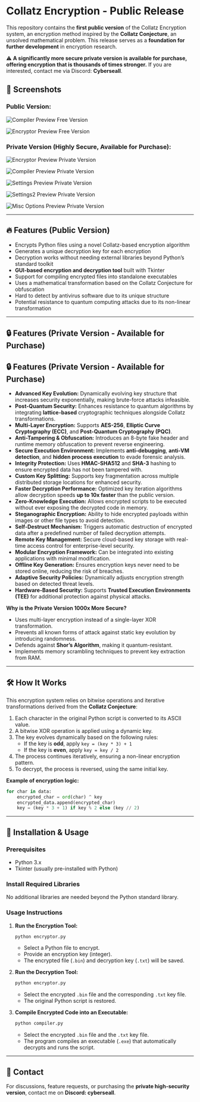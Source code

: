 # Collatz Encryption - Public Release

This repository contains the **first public version** of the Collatz Encryption system, an encryption method inspired by the **Collatz Conjecture**, an unsolved mathematical problem. This release serves as a **foundation for further development** in encryption research.

⚠️ **A significantly more secure private version is available for purchase, offering encryption that is thousands of times stronger.** If you are interested, contact me via Discord: **Cyberseall**.

## 📸 Screenshots

### Public Version:
![Compiler Preview Free Version](https://i.imgur.com/wHnMZtP.png)

![Encryptor Preview Free Version](https://i.imgur.com/an2DGuC.png)

### Private Version (Highly Secure, Available for Purchase):
![Encryptor Preview Private Version](https://i.imgur.com/lBxUEbn.png)

![Compiler Preview Private Version](https://i.imgur.com/Wfde8F7.png)

![Settings Preview Private Version](https://i.imgur.com/GjglWmf.png)

![Settings2 Preview Private Version](https://i.imgur.com/gBi1QgD.png)

![Misc Options Preview Private Version](https://i.imgur.com/b1Tb0wp.png)

---

## 🔥 Features (Public Version)
- Encrypts Python files using a novel Collatz-based encryption algorithm
- Generates a unique decryption key for each encryption
- Decryption works without needing external libraries beyond Python’s standard toolkit
- **GUI-based encryption and decryption tool** built with Tkinter
- Support for compiling encrypted files into standalone executables
- Uses a mathematical transformation based on the Collatz Conjecture for obfuscation
- Hard to detect by antivirus software due to its unique structure
- Potential resistance to quantum computing attacks due to its non-linear transformation

---

## 🔒 Features (Private Version - Available for Purchase)
## 🔒 Features (Private Version - Available for Purchase)
- **Advanced Key Evolution:** Dynamically evolving key structure that increases security exponentially, making brute-force attacks infeasible.
- **Post-Quantum Security:** Enhances resistance to quantum algorithms by integrating **lattice-based** cryptographic techniques alongside Collatz transformations.
- **Multi-Layer Encryption:** Supports **AES-256**, **Elliptic Curve Cryptography (ECC)**, and **Post-Quantum Cryptography (PQC)**.
- **Anti-Tampering & Obfuscation:** Introduces an 8-byte fake header and runtime memory obfuscation to prevent reverse engineering.
- **Secure Execution Environment:** Implements **anti-debugging**, **anti-VM detection**, and **hidden process execution** to evade forensic analysis.
- **Integrity Protection:** Uses **HMAC-SHA512** and **SHA-3** hashing to ensure encrypted data has not been tampered with.
- **Custom Key Splitting:** Supports key fragmentation across multiple distributed storage locations for enhanced security.
- **Faster Decryption Performance:** Optimized key iteration algorithms allow decryption speeds **up to 10x faster** than the public version.
- **Zero-Knowledge Execution:** Allows encrypted scripts to be executed without ever exposing the decrypted code in memory.
- **Steganographic Encryption:** Ability to hide encrypted payloads within images or other file types to avoid detection.
- **Self-Destruct Mechanism:** Triggers automatic destruction of encrypted data after a predefined number of failed decryption attempts.
- **Remote Key Management:** Secure cloud-based key storage with real-time access control for enterprise-level security.
- **Modular Encryption Framework:** Can be integrated into existing applications with minimal modification.
- **Offline Key Generation:** Ensures encryption keys never need to be stored online, reducing the risk of breaches.
- **Adaptive Security Policies:** Dynamically adjusts encryption strength based on detected threat levels.
- **Hardware-Based Security:** Supports **Trusted Execution Environments (TEE)** for additional protection against physical attacks.


**Why is the Private Version 1000x More Secure?**
- Uses multi-layer encryption instead of a single-layer XOR transformation.
- Prevents all known forms of attack against static key evolution by introducing randomness.
- Defends against **Shor’s Algorithm**, making it quantum-resistant.
- Implements memory scrambling techniques to prevent key extraction from RAM.

---

## 🛠️ How It Works
This encryption system relies on bitwise operations and iterative transformations derived from the **Collatz Conjecture**:

1. Each character in the original Python script is converted to its ASCII value.
2. A bitwise XOR operation is applied using a dynamic key.
3. The key evolves dynamically based on the following rules:
   - If the key is **odd**, apply `key = (key * 3) + 1`
   - If the key is **even**, apply `key = key / 2`
4. The process continues iteratively, ensuring a non-linear encryption pattern.
5. To decrypt, the process is reversed, using the same initial key.

**Example of encryption logic:**
```python
for char in data:
    encrypted_char = ord(char) ^ key
    encrypted_data.append(encrypted_char)
    key = (key * 3 + 1) if key % 2 else (key // 2)
```

---

## 🚀 Installation & Usage

### Prerequisites
- Python 3.x
- Tkinter (usually pre-installed with Python)

### Install Required Libraries
No additional libraries are needed beyond the Python standard library.

### Usage Instructions
1. **Run the Encryption Tool:**
   ```bash
   python encryptor.py
   ```
   - Select a Python file to encrypt.
   - Provide an encryption key (integer).
   - The encrypted file (`.bin`) and decryption key (`.txt`) will be saved.

2. **Run the Decryption Tool:**
   ```bash
   python encryptor.py
   ```
   - Select the encrypted `.bin` file and the corresponding `.txt` key file.
   - The original Python script is restored.

3. **Compile Encrypted Code into an Executable:**
   ```bash
   python compiler.py
   ```
   - Select the encrypted `.bin` file and the `.txt` key file.
   - The program compiles an executable (`.exe`) that automatically decrypts and runs the script.

---

## 📝 Contact
For discussions, feature requests, or purchasing the **private high-security version**, contact me on **Discord: cyberseall**.
